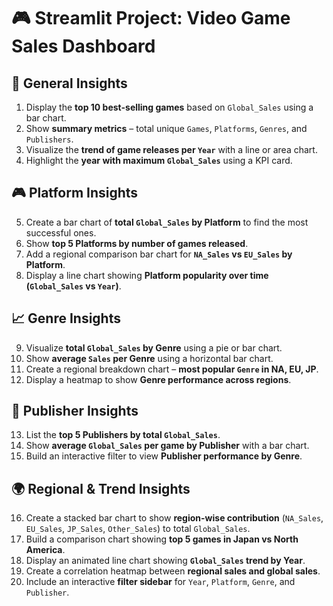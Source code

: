 # 🎮 Streamlit Project: Video Game Sales Dashboard

## 🧠 General Insights

1. Display the **top 10 best-selling games** based on `Global_Sales` using a bar chart.
2. Show **summary metrics** – total unique `Games`, `Platforms`, `Genres`, and `Publishers`.
3. Visualize the **trend of game releases per `Year`** with a line or area chart.
4. Highlight the **year with maximum `Global_Sales`** using a KPI card.

## 🎮 Platform Insights

5. Create a bar chart of **total `Global_Sales` by Platform** to find the most successful ones.
6. Show **top 5 Platforms by number of games released**.
7. Add a regional comparison bar chart for **`NA_Sales` vs `EU_Sales` by Platform**.
8. Display a line chart showing **Platform popularity over time (`Global_Sales` vs `Year`)**.

## 📈 Genre Insights

9. Visualize **total `Global_Sales` by Genre** using a pie or bar chart.
10. Show **average `Sales` per Genre** using a horizontal bar chart.
11. Create a regional breakdown chart – **most popular `Genre` in NA, EU, JP**.
12. Display a heatmap to show **Genre performance across regions**.

## 🏢 Publisher Insights

13. List the **top 5 Publishers by total `Global_Sales`**.
14. Show **average `Global_Sales` per game by Publisher** with a bar chart.
15. Build an interactive filter to view **Publisher performance by Genre**.

## 🌍 Regional & Trend Insights

16. Create a stacked bar chart to show **region-wise contribution** (`NA_Sales`, `EU_Sales`, `JP_Sales`, `Other_Sales`) to total `Global_Sales`.
17. Build a comparison chart showing **top 5 games in Japan vs North America**.
18. Display an animated line chart showing **`Global_Sales` trend by Year**.
19. Create a correlation heatmap between **regional sales and global sales**.
20. Include an interactive **filter sidebar** for `Year`, `Platform`, `Genre`, and `Publisher`.
